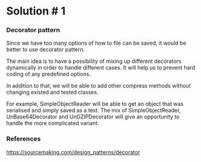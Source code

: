 # Solution # 1

### Decorator pattern

Since we have too many options of how to file can be saved, it would be better to use decorator pattern.

The main idea is to have a possibility of mixing up different decorators dynamically in order to handle different cases. It will help us to prevent hard coding of any predefined options.

In addition to that, we will be able to add other compress methods without changing existed and tested classes.

For example, SimpleObjectReader will be able to get an object that was serialised and simply saved as a text. The mix of SimpleObjectReader, UnBase64Decorator and UnGZIPDecorator will give an opportunity to handle the more complicated variant.

### References
https://sourcemaking.com/design_patterns/decorator